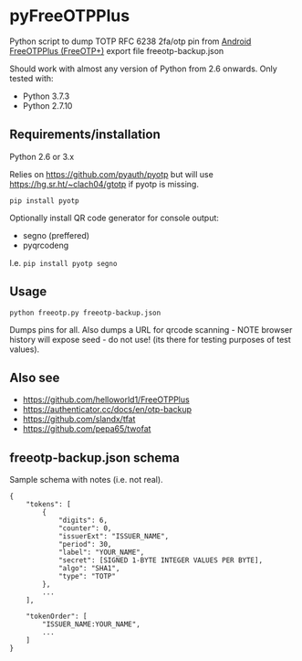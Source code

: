 # pyFreeOTPPlus

Python script to dump TOTP RFC 6238 2fa/otp pin from [Android FreeOTPPlus (FreeOTP+)](https://github.com/helloworld1/FreeOTPPlus) export file freeotp-backup.json

Should work with almost any version of Python from 2.6 onwards.
Only tested with:

  * Python 3.7.3
  * Python 2.7.10


## Requirements/installation

Python 2.6 or 3.x

Relies on https://github.com/pyauth/pyotp but will use https://hg.sr.ht/~clach04/gtotp if pyotp is missing.

    pip install pyotp

Optionally install QR code generator for console output:

  * segno (preffered)
  * pyqrcodeng

I.e. `pip install pyotp segno`

## Usage

    python freeotp.py freeotp-backup.json

Dumps pins for all.
Also dumps a URL for qrcode scanning - NOTE browser history will expose seed - do not use!
(its there for testing purposes of test values).

## Also see

  * https://github.com/helloworld1/FreeOTPPlus
  * https://authenticator.cc/docs/en/otp-backup
  * https://github.com/slandx/tfat
  * https://github.com/pepa65/twofat


## freeotp-backup.json schema

Sample schema with notes (i.e. not real).

    {
        "tokens": [
            {
                "digits": 6,
                "counter": 0,
                "issuerExt": "ISSUER_NAME",
                "period": 30,
                "label": "YOUR_NAME",
                "secret": [SIGNED 1-BYTE INTEGER VALUES PER BYTE],
                "algo": "SHA1",
                "type": "TOTP"
            },
            ...
        ],

        "tokenOrder": [
            "ISSUER_NAME:YOUR_NAME",
            ...
        ]
    }
